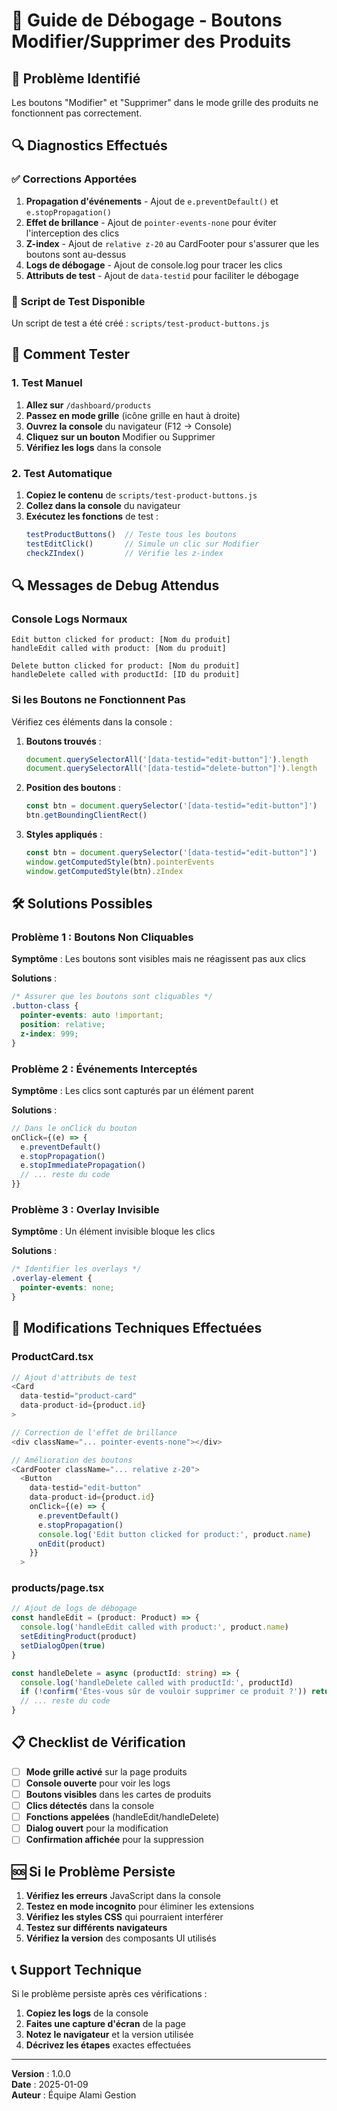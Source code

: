 # 🔧 Guide de Débogage - Boutons Modifier/Supprimer des Produits

## 🎯 Problème Identifié

Les boutons "Modifier" et "Supprimer" dans le mode grille des produits ne fonctionnent pas correctement.

## 🔍 Diagnostics Effectués

### ✅ **Corrections Apportées**

1. **Propagation d'événements** - Ajout de `e.preventDefault()` et `e.stopPropagation()`
2. **Effet de brillance** - Ajout de `pointer-events-none` pour éviter l'interception des clics
3. **Z-index** - Ajout de `relative z-20` au CardFooter pour s'assurer que les boutons sont au-dessus
4. **Logs de débogage** - Ajout de console.log pour tracer les clics
5. **Attributs de test** - Ajout de `data-testid` pour faciliter le débogage

### 🧪 **Script de Test Disponible**

Un script de test a été créé : `scripts/test-product-buttons.js`

## 🚀 **Comment Tester**

### **1. Test Manuel**

1. **Allez sur** `/dashboard/products`
2. **Passez en mode grille** (icône grille en haut à droite)
3. **Ouvrez la console** du navigateur (F12 → Console)
4. **Cliquez sur un bouton** Modifier ou Supprimer
5. **Vérifiez les logs** dans la console

### **2. Test Automatique**

1. **Copiez le contenu** de `scripts/test-product-buttons.js`
2. **Collez dans la console** du navigateur
3. **Exécutez les fonctions** de test :
   ```javascript
   testProductButtons()  // Teste tous les boutons
   testEditClick()       // Simule un clic sur Modifier
   checkZIndex()         // Vérifie les z-index
   ```

## 🔍 **Messages de Debug Attendus**

### **Console Logs Normaux**
```
Edit button clicked for product: [Nom du produit]
handleEdit called with product: [Nom du produit]
```

```
Delete button clicked for product: [Nom du produit]
handleDelete called with productId: [ID du produit]
```

### **Si les Boutons ne Fonctionnent Pas**

Vérifiez ces éléments dans la console :

1. **Boutons trouvés** :
   ```javascript
   document.querySelectorAll('[data-testid="edit-button"]').length
   document.querySelectorAll('[data-testid="delete-button"]').length
   ```

2. **Position des boutons** :
   ```javascript
   const btn = document.querySelector('[data-testid="edit-button"]')
   btn.getBoundingClientRect()
   ```

3. **Styles appliqués** :
   ```javascript
   const btn = document.querySelector('[data-testid="edit-button"]')
   window.getComputedStyle(btn).pointerEvents
   window.getComputedStyle(btn).zIndex
   ```

## 🛠️ **Solutions Possibles**

### **Problème 1 : Boutons Non Cliquables**

**Symptôme** : Les boutons sont visibles mais ne réagissent pas aux clics

**Solutions** :
```css
/* Assurer que les boutons sont cliquables */
.button-class {
  pointer-events: auto !important;
  position: relative;
  z-index: 999;
}
```

### **Problème 2 : Événements Interceptés**

**Symptôme** : Les clics sont capturés par un élément parent

**Solutions** :
```javascript
// Dans le onClick du bouton
onClick={(e) => {
  e.preventDefault()
  e.stopPropagation()
  e.stopImmediatePropagation()
  // ... reste du code
}}
```

### **Problème 3 : Overlay Invisible**

**Symptôme** : Un élément invisible bloque les clics

**Solutions** :
```css
/* Identifier les overlays */
.overlay-element {
  pointer-events: none;
}
```

## 🔧 **Modifications Techniques Effectuées**

### **ProductCard.tsx**

```typescript
// Ajout d'attributs de test
<Card 
  data-testid="product-card"
  data-product-id={product.id}
>

// Correction de l'effet de brillance
<div className="... pointer-events-none"></div>

// Amélioration des boutons
<CardFooter className="... relative z-20">
  <Button
    data-testid="edit-button"
    data-product-id={product.id}
    onClick={(e) => {
      e.preventDefault()
      e.stopPropagation()
      console.log('Edit button clicked for product:', product.name)
      onEdit(product)
    }}
  >
```

### **products/page.tsx**

```typescript
// Ajout de logs de débogage
const handleEdit = (product: Product) => {
  console.log('handleEdit called with product:', product.name)
  setEditingProduct(product)
  setDialogOpen(true)
}

const handleDelete = async (productId: string) => {
  console.log('handleDelete called with productId:', productId)
  if (!confirm('Êtes-vous sûr de vouloir supprimer ce produit ?')) return
  // ... reste du code
}
```

## 📋 **Checklist de Vérification**

- [ ] **Mode grille activé** sur la page produits
- [ ] **Console ouverte** pour voir les logs
- [ ] **Boutons visibles** dans les cartes de produits
- [ ] **Clics détectés** dans la console
- [ ] **Fonctions appelées** (handleEdit/handleDelete)
- [ ] **Dialog ouvert** pour la modification
- [ ] **Confirmation affichée** pour la suppression

## 🆘 **Si le Problème Persiste**

1. **Vérifiez les erreurs** JavaScript dans la console
2. **Testez en mode incognito** pour éliminer les extensions
3. **Vérifiez les styles CSS** qui pourraient interférer
4. **Testez sur différents navigateurs**
5. **Vérifiez la version** des composants UI utilisés

## 📞 **Support Technique**

Si le problème persiste après ces vérifications :

1. **Copiez les logs** de la console
2. **Faites une capture d'écran** de la page
3. **Notez le navigateur** et la version utilisée
4. **Décrivez les étapes** exactes effectuées

---

**Version** : 1.0.0  
**Date** : 2025-01-09  
**Auteur** : Équipe Alami Gestion
